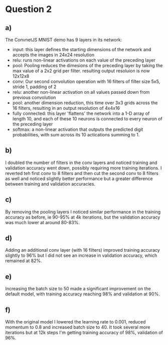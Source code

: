 # Question 2

## a) 
The ConvnetJS MNIST demo has 9 layers in its network:

- input: this layer defines the starting dimensions of the network and accepts the images in 24x24 resolution  
- relu: runs non-linear activations on each value of the preceding layer
- pool: Pooling reduces the dimesions of the preceding layer by taking the max value of a 2x2 grid per filter. resulting output resoluion is now 12x12x8
- conv: Our second convolution operation with 16 filters of filter size 5x5, stride 1, padding of 2
- relu: another non-linear activation on all values passed down from previous convolution
- pool: another dimension reduction, this time over 3x3 grids across the 16 filters, resulting in an output resolution of 4x4x16
- fully connected: this layer 'flattens' the network into a 1-D array of length 10, and each of these 10 neurons is connected to every neuron of the preceding layer
- softmax: a non-linear activation that outputs the predicted digit probabilities, with sum across its 10 actications summing to 1.

## b)
I doubled the number of filters in the conv layers and noticed training and validation accuracy went down, possibly requiring more training iterations.  I reverted teh first conv to 8 filters and then cut the second conv to 8 filters as well and noticed slightly better performance but a greater difference between training and validation accuracies.

## c)
By removing the pooling layers I noticed similar performance in the training accuracy as before, ie 90-95% at 4k iterations, but the validation accuracy was much lower at around 80-83%.

## d)
Adding an additional conv layer (with 16 filters) improved training accuracy slightly to 96% but I did not see an increase in validation accuracy, which remained at 82%.

## e)
Increasing the batch size to 50 made a significant improvement on the default model, with training accuracy reaching 98% and validation at 90%.

## f)
With the original model I lowered the learning rate to 0.001, reduced momentum to 0.8 and increased batch size to 40.  It took several more iterations but at 12k steps I'm getting training accuracy of 98%, validation of 96%.
